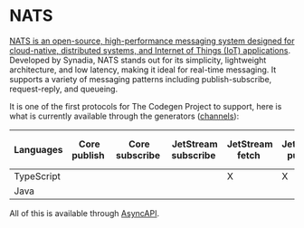 # NATS

[NATS is an open-source, high-performance messaging system designed for cloud-native, distributed systems, and Internet of Things (IoT) applications](https://nats.io/). Developed by Synadia, NATS stands out for its simplicity, lightweight architecture, and low latency, making it ideal for real-time messaging. It supports a variety of messaging patterns including publish-subscribe, request-reply, and queueing. 

It is one of the first protocols for The Codegen Project to support, here is what is currently available through the generators ([channels](../generators/channels.md)):

| **Languages** | Core publish | Core subscribe | JetStream subscribe | JetStream fetch | JetStream publish | JetStream pull subscribe | JetStream pull | JetStream push subscription | JetStream subscribe | Core request | Core reply |
|---|---|---|---|---|---|---|---|---|---|---|---|
| TypeScript |  |  |  | X | X | X |  |  |  |  |  |
| Java |  |  |  |  |  |  |  |  |  |  |  |

All of this is available through [AsyncAPI](../inputs/asyncapi.md).
